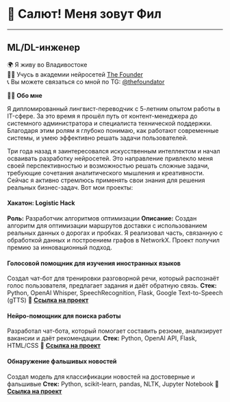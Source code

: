 # 👋 Салют! Меня зовут Фил
______________________________
## ML/DL-инженер

🌍 Я живу во Владивостоке  
👨‍🎓 Учусь в академии нейросетей [The Founder](https://academy.the-founder.ru/)  
📞 Вы можете связаться со мной по TG: [@thefoundator](https://t.me/thefoundator)

👨‍💻 **Обо мне**

Я дипломированный лингвист-переводчик с 5-летним опытом работы в IT-сфере. За это время я прошёл путь от контент-менеджера до системного администратора и специалиста технической поддержки. Благодаря этим ролям я глубоко понимаю, как работают современные системы, и умею эффективно решать задачи пользователей.

Три года назад я заинтересовался искусственным интеллектом и начал осваивать разработку нейросетей. Это направление привлекло меня своей перспективностью и возможностью решать сложные задачи, требующие сочетания аналитического мышления и креативности. Сейчас я активно стремлюсь применять свои знания для решения реальных бизнес-задач. Вот мои проекты:

#### Хакатон: Logistic Hack
**Роль:** Разработчик алгоритмов оптимизации
**Описание:** Создан алгоритм для оптимизации маршрутов доставки с использованием реальных данных о дорогах и пробках. Я реализовал часть, связанную с обработкой данных и построением графов в NetworkX. Проект получил премию за инновационный подход.

#### Голосовой помощник для изучения иностранных языков 
Создал чат-бот для тренировки разговорной речи, который распознаёт голос пользователя, предлагает задания и даёт обратную связь.
**Стек:** Python, OpenAI Whisper, SpeechRecognition, Flask, Google Text-to-Speech (gTTS)
📌 [**Ссылка на проект**](https://github.com/neuro-fill/languageapp)

#### Нейро-помощник для поиска работы 
Разработал чат-бота, который помогает составить резюме, анализирует вакансии и даёт рекомендации.
**Стек:** Python, OpenAI API, Flask, HTML/CSS
📌 [**Ссылка на проект**](https://github.com/neuro-fill/Job-Hunt-Assistant) 

#### Обнаружение фальшивых новостей 
Создал модель для классификации новостей на достоверные и фальшивые
**Стек:** Python, scikit-learn, pandas, NLTK, Jupyter Notebook
📌 [**Ссылка на проект**](https://github.com/neuro-fill/Fake-News-Detection)


<!---
neuro-fill/neuro-fill is a ✨ special ✨ repository because its `README.md` (this file) appears on your GitHub profile.
You can click the Preview link to take a look at your changes.
--->
